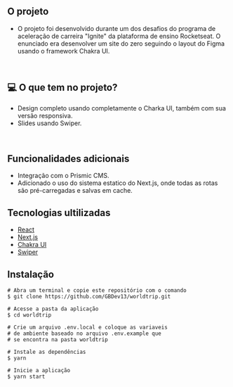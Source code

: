 ## O projeto

* O projeto foi desenvolvido durante um dos desafios do programa de aceleração de carreira "Ignite" da plataforma de ensino Rocketseat. O enunciado era desenvolver um site do zero seguindo o layout do Figma usando o framework Chakra UI.

&nbsp;

## 💻 O que tem no projeto?

* Design completo usando completamente o Charka UI, também com sua versão responsiva.
* Slides usando Swiper.

&nbsp;

## Funcionalidades adicionais
* Integração com o Prismic CMS.
* Adicionado o uso do sistema estatico do Next.js, onde todas as rotas são pré-carregadas e salvas em cache.


## Tecnologias ultilizadas

* [React](https://pt-br.reactjs.org/E)
* [Next.js](https://nextjs.org/)
* [Chakra UI](https://chakra-ui.com/)
* [Swiper](https://swiperjs.com/react)


## Instalação
```
# Abra um terminal e copie este repositório com o comando
$ git clone https://github.com/GBDev13/worldtrip.git
```

```
# Acesse a pasta da aplicação
$ cd worldtrip

# Crie um arquivo .env.local e coloque as variaveis
# de ambiente baseado no arquivo .env.example que
# se encontra na pasta worldtrip

# Instale as dependências
$ yarn

# Inicie a aplicação
$ yarn start

```
